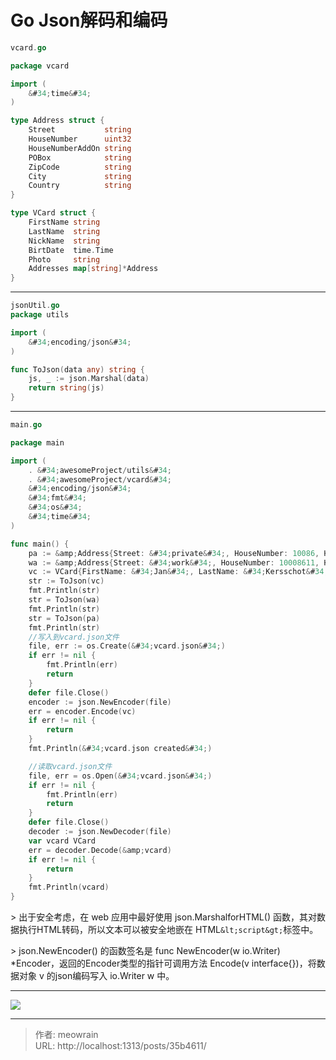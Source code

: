 # Go Json解码和编码


```go
vcard.go

package vcard

import (
	&#34;time&#34;
)

type Address struct {
	Street           string
	HouseNumber      uint32
	HouseNumberAddOn string
	POBox            string
	ZipCode          string
	City             string
	Country          string
}

type VCard struct {
	FirstName string
	LastName  string
	NickName  string
	BirtDate  time.Time
	Photo     string
	Addresses map[string]*Address
}

```
---

```go
jsonUtil.go
package utils

import (
	&#34;encoding/json&#34;
)

func ToJson(data any) string {
	js, _ := json.Marshal(data)
	return string(js)
}

```


---

```go
main.go

package main

import (
	. &#34;awesomeProject/utils&#34;
	. &#34;awesomeProject/vcard&#34;
	&#34;encoding/json&#34;
	&#34;fmt&#34;
	&#34;os&#34;
	&#34;time&#34;
)

func main() {
	pa := &amp;Address{Street: &#34;private&#34;, HouseNumber: 10086, HouseNumberAddOn: &#34;Belgium&#34;}
	wa := &amp;Address{Street: &#34;work&#34;, HouseNumber: 10008611, HouseNumberAddOn: &#34;Belgium&#34;}
	vc := VCard{FirstName: &#34;Jan&#34;, LastName: &#34;Kersschot&#34;, NickName: &#34;Mike&#34;, BirtDate: time.Date(1956, 1, 17, 15, 4, 5, 0, time.Local)}
	str := ToJson(vc)
	fmt.Println(str)
	str = ToJson(wa)
	fmt.Println(str)
	str = ToJson(pa)
	fmt.Println(str)
	//写入到vcard.json文件
	file, err := os.Create(&#34;vcard.json&#34;)
	if err != nil {
		fmt.Println(err)
		return
	}
	defer file.Close()
	encoder := json.NewEncoder(file)
	err = encoder.Encode(vc)
	if err != nil {
		return
	}
	fmt.Println(&#34;vcard.json created&#34;)

	//读取vcard.json文件
	file, err = os.Open(&#34;vcard.json&#34;)
	if err != nil {
		fmt.Println(err)
		return
	}
	defer file.Close()
	decoder := json.NewDecoder(file)
	var vcard VCard
	err = decoder.Decode(&amp;vcard)
	if err != nil {
		return
	}
	fmt.Println(vcard)
}

```

&gt; 出于安全考虑，在 web 应用中最好使用 json.MarshalforHTML() 函数，其对数据执行HTML转码，所以文本可以被安全地嵌在 HTML` &lt;script&gt; `标签中。

&gt; json.NewEncoder() 的函数签名是 func NewEncoder(w io.Writer) *Encoder，返回的Encoder类型的指针可调用方法 Encode(v interface{})，将数据对象 v 的json编码写入 io.Writer w 中。

---
  
  
  
![](https://static.meowrain.cn/i/2024/05/16/w48pic-3.webp)

---

> 作者: meowrain  
> URL: http://localhost:1313/posts/35b4611/  

